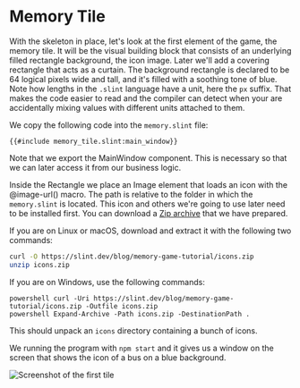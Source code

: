 <!-- Copyright © SixtyFPS GmbH <info@slint.dev> ; SPDX-License-Identifier: MIT -->
# Memory Tile

With the skeleton in place, let's look at the first element of the game, the memory tile. It will be the
visual building block that consists of an underlying filled rectangle background, the icon image. Later we'll add a
covering rectangle that acts as a curtain. The background rectangle is declared to be 64 logical pixels wide and tall,
and it's filled with a soothing tone of blue. Note how lengths in the `.slint` language have a unit, here
the `px` suffix. That makes the code easier to read and the compiler can detect when your are accidentally
mixing values with different units attached to them.

We copy the following code into the `memory.slint` file:

```slint
{{#include memory_tile.slint:main_window}}
```

Note that we export the <span class="hljs-title">MainWindow</span> component. This is necessary so that we can later access it
from our business logic.

Inside the <span class="hljs-built_in">Rectangle</span> we place an <span class="hljs-built_in">Image</span> element that
loads an icon with the <span class="hljs-built_in">@image-url()</span> macro. The path is relative to the folder in which
the `memory.slint` is located. This icon and others we're going to use later need to be installed first. You can download a
[Zip archive](https://slint.dev/blog/memory-game-tutorial/icons.zip) that we have prepared.

If you are on Linux or macOS, download and extract it with the following two commands:

```sh
curl -O https://slint.dev/blog/memory-game-tutorial/icons.zip
unzip icons.zip
```

If you are on Windows, use the following commands:

```
powershell curl -Uri https://slint.dev/blog/memory-game-tutorial/icons.zip -Outfile icons.zip
powershell Expand-Archive -Path icons.zip -DestinationPath .
```

This should unpack an `icons` directory containing a bunch of icons.

We running the program with `npm start` and it gives us a window on the screen that shows the icon of a bus on a blue background.

![Screenshot of the first tile](https://slint.dev/blog/memory-game-tutorial/memory-tile.png "Memory Tile Screenshot")
